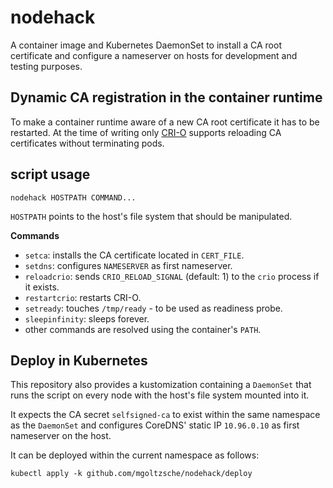 # nodehack

A container image and Kubernetes DaemonSet to install a CA root certificate and
configure a nameserver on hosts for development and testing purposes.


## Dynamic CA registration in the container runtime

To make a container runtime aware of a new CA root certificate it has to be restarted.
At the time of writing only [CRI-O](https://github.com/cri-o/cri-o) supports
reloading CA certificates without terminating pods.


## script usage

```
nodehack HOSTPATH COMMAND...
```

`HOSTPATH` points to the host's file system that should be manipulated.

**Commands**
* `setca`: installs the CA certificate located in `CERT_FILE`.
* `setdns`: configures `NAMESERVER` as first nameserver.
* `reloadcrio`: sends `CRIO_RELOAD_SIGNAL` (default: 1) to the `crio` process if it exists.
* `restartcrio`: restarts CRI-O.
* `setready`: touches `/tmp/ready` - to be used as readiness probe.
* `sleepinfinity`: sleeps forever.
* other commands are resolved using the container's `PATH`.


## Deploy in Kubernetes

This repository also provides a kustomization containing a `DaemonSet`
that runs the script on every node with the host's file system mounted into it.  

It expects the CA secret `selfsigned-ca` to exist within the same namespace as the `DaemonSet`
and configures CoreDNS' static IP `10.96.0.10` as first nameserver on the host.  

It can be deployed within the current namespace as follows:
```
kubectl apply -k github.com/mgoltzsche/nodehack/deploy
```
